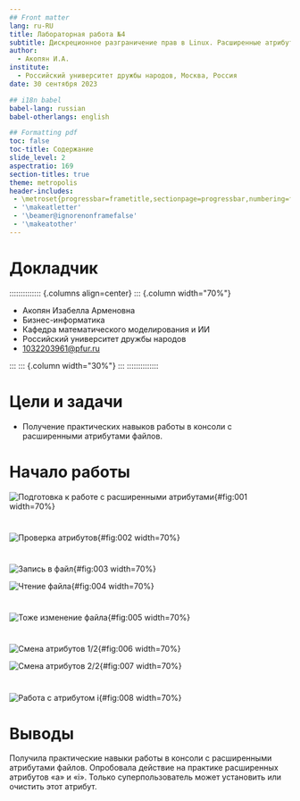 ```yaml
---
## Front matter
lang: ru-RU
title: Лабораторная работа №4
subtitle: Дискреционное разграничение прав в Linux. Расширенные атрибуты.
author:
  - Акопян И.А.
institute:
  - Российский университет дружбы народов, Москва, Россия
date: 30 сентября 2023

## i18n babel
babel-lang: russian
babel-otherlangs: english

## Formatting pdf
toc: false
toc-title: Содержание
slide_level: 2
aspectratio: 169
section-titles: true
theme: metropolis
header-includes:
 - \metroset{progressbar=frametitle,sectionpage=progressbar,numbering=fraction}
 - '\makeatletter'
 - '\beamer@ignorenonframefalse'
 - '\makeatother'
---
```



# Докладчик

:::::::::::::: {.columns align=center}
::: {.column width="70%"}

  * Акопян Изабелла Арменовна
  * Бизнес-информатика
  * Кафедра математического моделирования и ИИ
  * Российский университет дружбы народов
  * 1032203961@pfur.ru

:::
::: {.column width="30%"}
:::
::::::::::::::


# Цели и задачи

- Получение практических навыков работы в консоли с расширенными атрибутами файлов.

# Начало работы

![Подготовка к работе с расширенными атрибутами](image/1.png){#fig:001 width=70%}    

# 

![Проверка атрибутов](image/3.png){#fig:002 width=70%}    

# 

![Запись в файл](image/4.png){#fig:003 width=70%}    

![Чтение файла](image/5.png){#fig:004 width=70%}    


# 

![Тоже изменение файла](image/6.png){#fig:005 width=70%}    

# 

![Смена атрибутов 1/2 ](image/7.png){#fig:006 width=70%}    

![Смена атрибутов 2/2 ](image/8.png){#fig:007 width=70%}    

# 

![Работа с атрибутом i](image/9.png){#fig:008 width=70%}    

# Выводы

Получила практические навыки работы в консоли с расширенными атрибутами файлов. Опробовала действие на практике расширенных атрибутов «а» и «i». Только суперпользователь может установить или очистить этот атрибут.



